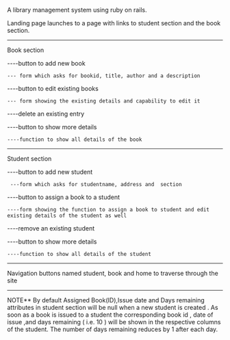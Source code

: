 
A library management system using ruby on rails.

Landing page launches to a page with links to student section and the book section.

________________________________________________________________________________________________________________


Book section

----button to add new book

    --- form which asks for bookid, title, author and a description
    
----button to edit existing books

    --- form showing the existing details and capability to edit it
    
----delete an existing entry

----button to show more details

    ----function to show all details of the book
    

_________________________________________________________________________________________________________________


Student section

----button to add new student

     ---form which asks for studentname, address and  section 
     
----button to assign a book to a student

    ----form showing the function to assign a book to student and edit existing details of the student as well   
    
----remove an existing student

----button to show more details

    ----function to show all details of the student
    
_________________________________________________________________________________________________________________

Navigation buttons named student, book and home to traverse through the site

_________________________________________________________________________________________________________________
    
NOTE** By default Assigned Book(ID),Issue date and  Days remaining attributes in student section will be null when a
new student is created .
As soon as a book is issued to a student the corresponding book id , date of issue ,and days remaining ( i.e. 10 ) will be shown in the respective columns of the student.
The number of days remaining reduces by 1 after each day.





